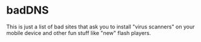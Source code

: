 # badDNS
This is just a list of bad sites that ask you to install "virus scanners" on your mobile device and other fun stuff like "new" flash players.
